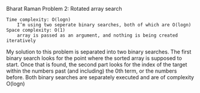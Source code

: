 Bharat Raman
Problem 2: Rotated array search

    Time complexity: O(logn)
        I’m using two seperate binary searches, both of which are O(logn)
    Space complexity: O(1)
        array is passed as an argument, and nothing is being created iteratively

My solution to this problem is separated into two binary searches. The first binary search looks for the point where the sorted array is supposed to start. Once that is found, the second part looks for the index of the target within the numbers past (and including) the 0th term, or the numbers before. Both binary searches are separately executed and are of complexity O(logn)
